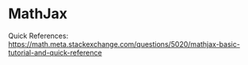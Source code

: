 # MathJax

Quick References: https://math.meta.stackexchange.com/questions/5020/mathjax-basic-tutorial-and-quick-reference
